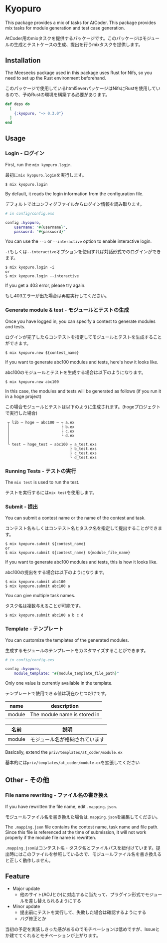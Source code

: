 # Kyopuro

This package provides a mix of tasks for AtCoder. This package provides mix tasks for module generation and test case generation.

AtCoder用のmixタスクを提供するパッケージです。このパッケージはモジュールの生成とテストケースの生成、提出を行うmixタスクを提供します。

## Installation

The Meeseeks package used in this package uses Rust for Nifs, so you need to set up the Rust environment beforehand.

このパッケージで使用しているhtml5everパッケージはNifsにRustを使用しているので、予めRustの環境を構築する必要があります。

```elixir
def deps do
  [
    {:kyopuro, "~> 0.3.0"}
  ]
end
```

## Usage

### Login - ログイン

First, run the `mix kyopuro.login`.

最初に`mix kyopuro.login`を実行します。

    $ mix kyopuro.login
    
By default, it reads the login information from the configuration file.

デフォルトではコンフィグファイルからログイン情報を読み取ります。

```elixir
# in config/config.exs

config :kyopuro,
    username: "#{username}",
    password: "#{password}"
```

You can use the `--i` or `--interactive` option to enable interactive login.

`-i`もしくは`--interactive`オプションを使用すれば対話形式でのログインができます。

    $ mix kyopuro.login -i
    or
    $ mix kyopuro.login --interactive
        
If you get a 403 error, please try again.
    
もし403エラーが出た場合は再度実行してください。
  
### Generate module & test - モジュールとテストの生成

Once you have logged in, you can specify a contest to generate modules and tests.

ログインが完了したらコンテストを指定してモジュールとテストを生成することができます。

    $ mix kyopuro.new ${contest_name}
    
If you want to generate abc100 modules and tests, here's how it looks like.

abc100のモジュールとテストを生成する場合は以下のようになります。

    $ mix kyopuro.new abc100

In this case, the modules and tests will be generated as follows (if you run it in a hoge project)

この場合モジュールとテストは以下のように生成されます。(hogeプロジェクトで実行した場合)

```
 ┬ lib ─ hoge ─ abc100 ─ ┬ a.ex
 │                       ├ b.ex
 │                       ├ c.ex
 │                       └ d.ex
 │
 └ test ─ hoge_test ─ abc100 ┬ a_test.exs
                             ├ b_test.exs
                             ├ c_test.exs
                             └ d_test.exs
```

### Running Tests - テストの実行

The `mix test` is used to run the test.

テストを実行するには`mix test`を使用します。

### Submit - 提出

You can submit a contest name or the name of the contest and task.

コンテスト名もしくはコンテスト名とタスク名を指定して提出することができます。

    $ mix kyopuro.submit ${contest_name}
    or
    $ mix kyopuro.submit ${contest_name} ${module_file_name}

If you want to generate abc100 modules and tests, this is how it looks like.

abc100の提出をする場合は以下のようになります。

    $ mix kyopuro.submit abc100
    $ mix kyopuro.submit abc100 a

You can give multiple task names.

タスク名は複数与えることが可能です。

    $ mix kyopuro.submit abc100 a b c d

### Template - テンプレート

You can customize the templates of the generated modules.

生成するモジュールのテンプレートをカスタマイズすることができます。

```elixir
# in config/config.exs

config :kyopuro,
    module_template: "#{module_template_file_path}"
```

Only one value is currently available in the template.

テンプレートで使用できる値は現在ひとつだけです。

|name|description|
|---|---|
|module|The module name is stored in|

|名前|説明|
|---|---|
|module|モジュール名が格納されています|

Basically, extend the `priv/templates/at_coder/module.ex`

基本的には`priv/templates/at_coder/module.ex`を拡張してください

## Other - その他

### File name rewriting - ファイル名の書き換え

If you have rewritten the file name, edit `.mapping.json`.

モジュールファイル名を書き換えた場合は`.mapping.json`を編集してください。

The `.mapping.json` file contains the contest name, task name and file path. Since this file is referenced at the time of submission, it will not work properly if the module file name is rewritten.

`.mapping.json`はコンテスト名・タスク名とファイルパスを紐付けています。提出時にはこのファイルを参照しているので、モジュールファイル名を書き換えると正しく動作しません。

## Feature

- Major update
    - 他のサイト(AOJとか)に対応するに当たって、プラグイン形式でモジュールを差し替えられるようにする
- Minor update
    - 提出前にテストを実行して、失敗した場合は確認するようにする
    - バグ修正とか
    
当初の予定を実装しきった感があるのでモチベーションは低めですが、Issueとか建ててくれるとモチベーションが上がります。